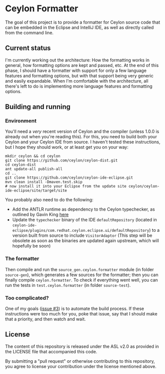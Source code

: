 Ceylon Formatter
================

The goal of this project is to provide a formatter for Ceylon source code that can be embedded in the Eclipse and IntelliJ IDE, as well as directly called from the command line.

Current status
--------------

I'm currently working out the architecture: How the formatting works in general, how formatting options are kept and passed, etc.
At the end of this phase, I should have a formatter with support for only a few language features and formatting options, but with that support being very generic and easily expandable.
When I'm comfortable with the architecture, all there's left to do is implementing more language features and formatting options.

Building and running
--------------------

### Environment

You'll need a *very* recent version of Ceylon and the compiler (unless 1.0.0 is already out when you're reading this).
For this, you need to build both your Ceylon and your Ceylon IDE from source.
I haven't tested these instructions, but I hope they should work, or at least get you on your way:

    mkdir ceylon && cd ceylon
    git clone https://github.com/ceylon/ceylon-dist.git
    cd ceylon-dist
    ant update-all publish-all
    cd ..
    git clone https://github.com/ceylon/ceylon-ide-eclipse.git
    mvn clean install -Dmaven.test.skip
    # now install it into your Eclipse from the update site ceylon/ceylon-ide-eclipse/site/target/site

You probably also need to do the following:

* Add the ANTLR runtime as dependency to the Ceylon typechecker, as outlined by Gavin King [here](https://github.com/ceylon/ceylon-ide-eclipse/issues/385#issuecomment-26142986)
* Update the `typechecker` binary of the IDE `defaultRepository` (located in `ceylon-ide-eclipse/plugins/com.redhat.ceylon.eclipse.ui/defaultRepository`) to a version built from source to include `VisitorAdaptor`
  (This step will be obsolete as soon as the binaries are updated again upstream, which will hopefully be soon)

### The formatter

Then compile and run the `source_gen.ceylon.formatter` module (in folder `source-gen`), which generates a few sources for the formatter;
then you can finally compile `ceylon.formatter`.
To check if everything went well, you can run the tests in `test.ceylon.formatter` (in folder `source-test`).

### Too complicated?

One of my goals ([issue #3](https://github.com/lucaswerkmeister/ceylon-formatter/issues/3)) is to automate the build process.
If these instructions were too much for you, poke that issue, say that I should make that a priority, and then watch and wait.

License
-------

The content of this repository is released under the ASL v2.0
as provided in the LICENSE file that accompanied this code.

By submitting a "pull request" or otherwise contributing to 
this repository, you agree to license your contribution under 
the license mentioned above.
